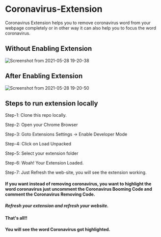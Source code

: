# Coronavirus-Extension
Coronavirus Extension helps you to remove coronavirus word from your webpage completely or in other way it can also help you to focus the word coronavirus.

## Without Enabling Extension
![Screenshot from 2021-05-28 19-20-38](https://user-images.githubusercontent.com/54413717/119994043-da8eaa00-bfe9-11eb-850f-423aa3f3aad7.png)

## After Enabling Extension
![Screenshot from 2021-05-28 19-20-50](https://user-images.githubusercontent.com/54413717/119994066-debac780-bfe9-11eb-8ec4-8c9d750f11e9.png)

## Steps to run extension locally

Step-1: Clone this repo locally.

Step-2: Open your Chrome Browser

Step-3: Goto Extensions Settings -> Enable Developer Mode

Step-4: Click on Load Unpacked

Step-5: Select your extension folder

Step-6: Woah! Your Extension Loaded.

Step-7: Just Refresh the web-site, you will see the extension working.

#### If you want instead of removing coronavirus, you want to highlight the word coronavirus just uncomment the Coronavirus Booming Code and comment the Coronavirus Removing Code.

##### Refresh your extension and refresh your website.

#### That's all!!

#### You will see the word Coronavirus got highlighted.
